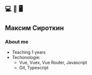 
## 💻 📱 🖥️

## Максим Сироткин

### About me
- Teaching 1 years
- Techonologie:
    - Vue, Vuex, Vue Router, Javascript
    - Git, Typescript

